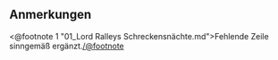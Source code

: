 <h2>Anmerkungen</h2>

<@footnote 1 "01_Lord Ralleys Schreckensnächte.md">Fehlende Zeile sinngemäß ergänzt.</@footnote>
